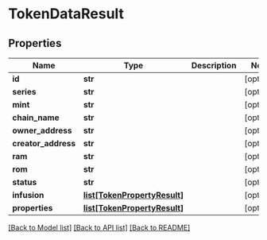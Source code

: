 # TokenDataResult

## Properties
Name | Type | Description | Notes
------------ | ------------- | ------------- | -------------
**id** | **str** |  | [optional] 
**series** | **str** |  | [optional] 
**mint** | **str** |  | [optional] 
**chain_name** | **str** |  | [optional] 
**owner_address** | **str** |  | [optional] 
**creator_address** | **str** |  | [optional] 
**ram** | **str** |  | [optional] 
**rom** | **str** |  | [optional] 
**status** | **str** |  | [optional] 
**infusion** | [**list[TokenPropertyResult]**](TokenPropertyResult.md) |  | [optional] 
**properties** | [**list[TokenPropertyResult]**](TokenPropertyResult.md) |  | [optional] 

[[Back to Model list]](../README.md#documentation-for-models) [[Back to API list]](../README.md#documentation-for-api-endpoints) [[Back to README]](../README.md)

